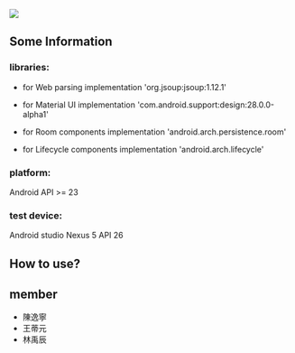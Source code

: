 
![](https://i.imgur.com/btIeeZJ.png)

## Some Information
### libraries:
* for Web parsing
implementation 'org.jsoup:jsoup:1.12.1'

* for Material UI
implementation 'com.android.support:design:28.0.0-alpha1'

* for Room components
implementation 'android.arch.persistence.room'

* for Lifecycle components
implementation 'android.arch.lifecycle'

### platform:
Android API >= 23
### test device: 
Android studio Nexus 5 API 26
## How to use?


## member
* 陳逸寧
* 王蒂元
* 林禹辰
